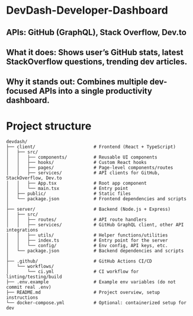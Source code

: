 # DevDash-Developer-Dashboard
## APIs: GitHub (GraphQL), Stack Overflow, Dev.to  


## What it does: Shows user’s GitHub stats, latest StackOverflow questions, trending dev articles.  


## Why it stands out: Combines multiple dev-focused APIs into a single productivity dashboard.




# Project structure 

```
devdash/
├── client/                      # Frontend (React + TypeScript)
│   ├── src/
│   │   ├── components/          # Reusable UI components
│   │   ├── hooks/               # Custom React hooks
│   │   ├── pages/               # Page-level components/routes
│   │   ├── services/            # API clients for GitHub, StackOverflow, Dev.to
│   │   ├── App.tsx              # Root app component
│   │   └── main.tsx             # Entry point
│   ├── public/                  # Static files
│   └── package.json             # Frontend dependencies and scripts
│
├── server/                      # Backend (Node.js + Express)
│   ├── src/
│   │   ├── routes/              # API route handlers
│   │   ├── services/            # GitHub GraphQL client, other API integrations
│   │   ├── utils/               # Helper functions/utilities
│   │   ├── index.ts             # Entry point for the server
│   │   └── config/              # Env config, API keys, etc.
│   └── package.json             # Backend dependencies and scripts
│
├── .github/                     # GitHub Actions CI/CD
│   └── workflows/
│       └── ci.yml               # CI workflow for linting/testing/build
├── .env.example                 # Example env variables (do not commit real .env)
├── README.md                    # Project overview, setup instructions
└── docker-compose.yml           # Optional: containerized setup for dev
```





